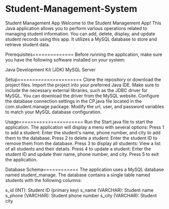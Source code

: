 # Student-Management-System
Student Management App
Welcome to the Student Management App! This Java application allows you to perform various operations related to managing student information. You can add, delete, display, and update student records using this app. It utilizes a MySQL database to store and retrieve student data.

Prerequisites==============
Before running the application, make sure you have the following software installed on your system:

Java Development Kit (JDK)
MySQL Server

Setup======================
Clone the repository or download the project files.
Import the project into your preferred Java IDE.
Make sure to include the necessary external libraries, such as the JDBC driver for MySQL. You can download the driver from the MySQL website.
Configure the database connection settings in the CP.java file located in the com.student.manage package. Modify the url, user, and password variables to match your MySQL database configuration.

Usage======================
Run the Start.java file to start the application.
The application will display a menu with several options:
Press 1 to add a student: Enter the student's name, phone number, and city to add them to the database.
Press 2 to delete a student: Enter the student ID to remove them from the database.
Press 3 to display all students: View a list of all students and their details.
Press 4 to update a student: Enter the student ID and update their name, phone number, and city.
Press 5 to exit the application.

Database Schema============
The application uses a MySQL database named student_manage. The database contains a single table named students with the following columns:

s_id (INT): Student ID (primary key)
s_name (VARCHAR): Student name
s_phone (VARCHAR): Student phone number
s_city (VARCHAR): Student city
